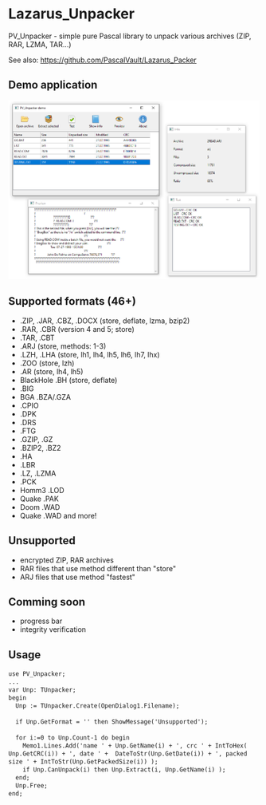# Lazarus_Unpacker
PV_Unpacker - simple pure Pascal library to unpack various archives (ZIP, RAR, LZMA, TAR...)

See also:
https://github.com/PascalVault/Lazarus_Packer

## Demo application ##
![image info](./demo.png)

## Supported formats (46+) ##
- .ZIP, .JAR, .CBZ, .DOCX (store, deflate, lzma, bzip2)
- .RAR, .CBR (version 4 and 5; store)
- .TAR, .CBT
- .ARJ (store, methods: 1-3)
- .LZH, .LHA (store, lh1, lh4, lh5, lh6, lh7, lhx)
- .ZOO (store, lzh)
- .AR (store, lh4, lh5)
- BlackHole .BH (store, deflate)
- .BIG
- BGA .BZA/.GZA
- .CPIO
- .DPK
- .DRS
- .FTG
- .GZIP, .GZ
- .BZIP2, .BZ2
- .HA
- .LBR
- .LZ, .LZMA
- .PCK
- Homm3 .LOD
- Quake .PAK
- Doom .WAD
- Quake .WAD
and more!

## Unsupported ###
- encrypted ZIP, RAR archives
- RAR files that use method different than "store"
- ARJ files that use method "fastest"

## Comming soon ##
- progress bar
- integrity verification

## Usage ###
    use PV_Unpacker;
    ...
    var Unp: TUnpacker;
    begin
      Unp := TUnpacker.Create(OpenDialog1.Filename);
    
      if Unp.GetFormat = '' then ShowMessage('Unsupported');
    
      for i:=0 to Unp.Count-1 do begin
        Memo1.Lines.Add('name ' + Unp.GetName(i) + ', crc ' + IntToHex( Unp.GetCRC(i)) + ', date ' +  DateToStr(Unp.GetDate(i)) + ', packed size ' + IntToStr(Unp.GetPackedSize(i)) );
        if Unp.CanUnpack(i) then Unp.Extract(i, Unp.GetName(i) );        
      end;
      Unp.Free;
    end;  
